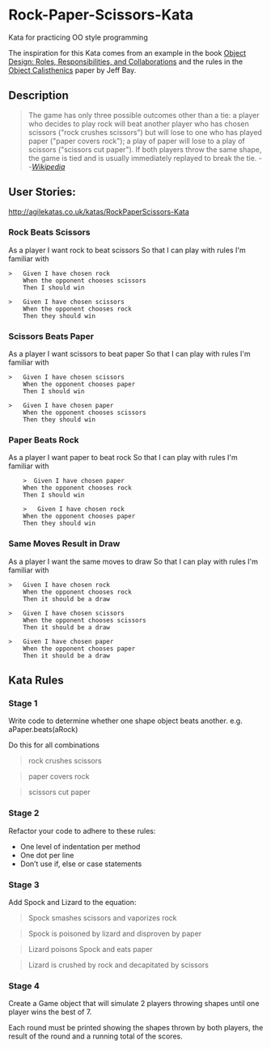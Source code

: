 # Rock-Paper-Scissors-Kata
Kata for practicing OO style programming

The inspiration for this Kata comes from an example in the book
 [Object Design: Roles, Responsibilities, and Collaborations](https://www.amazon.co.uk/Object-Design-Responsibilities-Collaborations-Addison-Wesley/dp/0201379430) and the
  rules in the [Object Calisthenics](https://www.cs.helsinki.fi/u/luontola/tdd-2009/ext/ObjectCalisthenics.pdf) paper by Jeff Bay.


## Description

>The game has only three possible outcomes other than a tie: a player who decides to play rock will beat another player who has chosen scissors ("rock crushes scissors") but will lose to one who has played paper ("paper covers rock"); a play of paper will lose to a play of scissors ("scissors cut paper"). If both players throw the same shape, the game is tied and is usually immediately replayed to break the tie.
> --<cite>[Wikipedia](https://en.wikipedia.org/wiki/Rock-paper-scissors)</cite>

## User Stories:

http://agilekatas.co.uk/katas/RockPaperScissors-Kata
### Rock Beats Scissors
As a player
I want rock to beat scissors
So that I can play with rules I'm familiar with

    >   Given I have chosen rock
        When the opponent chooses scissors
        Then I should win
        
    >   Given I have chosen scissors
        When the opponent chooses rock
        Then they should win

### Scissors Beats Paper
As a player
I want scissors to beat paper
So that I can play with rules I'm familiar with

    >   Given I have chosen scissors
        When the opponent chooses paper
        Then I should win
        
    >   Given I have chosen paper
        When the opponent chooses scissors
        Then they should win
        
### Paper Beats Rock
As a player
I want paper to beat rock
So that I can play with rules I'm familiar with
        
        >  Given I have chosen paper
        When the opponent chooses rock
        Then I should win
        
        >   Given I have chosen rock
        When the opponent chooses paper
        Then they should win        
### Same Moves Result in Draw
As a player
I want the same moves to draw
So that I can play with rules I'm familiar with

    >   Given I have chosen rock
        When the opponent chooses rock
        Then it should be a draw
        
    >   Given I have chosen scissors
        When the opponent chooses scissors
        Then it should be a draw
        
    >   Given I have chosen paper
        When the opponent chooses paper
        Then it should be a draw

## Kata Rules

### Stage 1
Write code to determine whether one shape object beats another.
e.g. aPaper.beats(aRock)

Do this for all combinations

> rock crushes scissors

> paper covers rock

> scissors cut paper

### Stage 2
Refactor your code to adhere to these rules:
* One level of indentation per method
* One dot per line
* Don’t use if, else or case statements

### Stage 3
Add Spock and Lizard to the equation:

> Spock smashes scissors and vaporizes rock

> Spock is poisoned by lizard and disproven by paper

> Lizard poisons Spock and eats paper

> Lizard is crushed by rock and decapitated by scissors

### Stage 4
Create a Game object that will simulate 2 players throwing shapes until
one player wins the best of 7.

Each round must be printed showing the shapes thrown by both players, the
result of the round and a running total of the scores.
